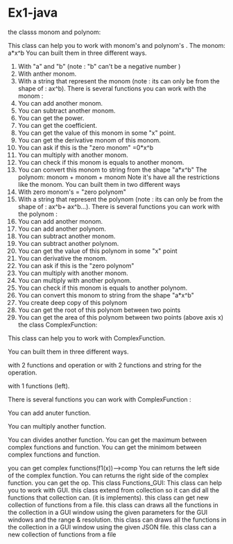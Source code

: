 # Ex1-java
the classs monom and polynom:

This class can help you to work with monom's and polynom's .
The monom: a*x^b
You can built them in three different ways.
1) With "a" and "b" (note : "b" can't be a negative number )
2) With anther monom.
3) With a string that represent the monom (note : its can only be from the
shape of : ax^b).
There is several functions you can work with the monom :
1) You can add another monom.
2) You can subtract another monom.
3) You can get the power.
4) You can get the coefficient.
5) You can get the value of this monom in some "x" point.
6) You can get the derivative monom of this monom.
7) You can ask if this is the "zero monom" =0*x^b
8) You can multiply with another monom.
9) You can check if this monom is equals to another monom.
10) You can convert this monom to string from the shape "a*x^b"
The polynom: monom + monom + monom
Note it's have all the restrictions like the monom.
You can built them in two different ways
1) With zero monom's = "zero polynom"
2) With a string that represent the polynom (note : its can only be from the shape of : ax^b+ ax^b…).
There is several functions you can work with the polynom :
1) You can add another monom.
2) You can add another polynom.
3) You can subtract another monom.
4) You can subtract another polynom.
5) You can get the value of this polynom in some "x" point
6) You can derivative the monom.
7) You can ask if this is the "zero polynom"
8) You can multiply with another monom.
9) You can multiply with another polynom.
10) You can check if this monom is equals to another polynom.
11) You can convert this monom to string from the shape "a*x^b"
12) You create deep copy of this polynom
13) You can get the root of this polynom between two points
14) You can get the area of this polynom between two points (above axis x)
the class ComplexFunction:

This class can help you to work with ComplexFunction.

You can built them in three different ways.

with 2 functions and operation or with 2 functions and string for the operation.

with 1 functions (left).

There is several functions you can work with ComplexFunction :

You can add anuter function.

You can multiply another function.

You can divides another function.
You can get the maximum between complex functions and function.
You can get the minimom between complex functions and function.

you can get complex functions(f1(x))-->comp
You can returns the left side of the complex function.
You can returns the right side of the complex function.
you can get the op.
This class Functions_GUI:
This class can help you to work with GUI.
this class extend from collection so it can did all the functions that collection can. (it is implements).
this class can get new collection of functions from a file.
this class can draws all the functions in the collection in a GUI window using the
  given parameters for the GUI windows and the range & resolution.
  this class can draws all the functions in the collection in a GUI window using the given JSON file.
  this class can a new collection of functions from a file
